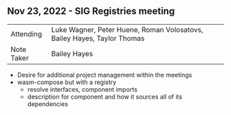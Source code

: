 ## Nov 23, 2022 - SIG Registries meeting

|          |      | 
| -------- | -------- |
| Attending  | Luke Wagner, Peter Huene, Roman Volosatovs, Bailey Hayes, Taylor Thomas
| Note Taker | Bailey Hayes

* Desire for additional project management within the meetings
* wasm-compose but with a registry
    * resolve interfaces, component imports
    * description for component and how it sources all of its dependencies
